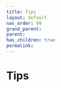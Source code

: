```yaml
---
title: Tips
layout: default
nav_order: 99
grand_parent:
parent:
has_children: true
permalink:
---
```


# Tips

